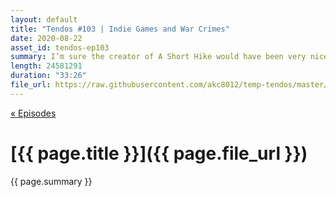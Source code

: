 ```yaml
---
layout: default
title: "Tendos #103 | Indie Games and War Crimes"
date: 2020-08-22
asset_id: tendos-ep103
summary: I’m sure the creator of A Short Hike would have been very nice to me if he had made the time to chat with me 1 year ago.
length: 24581291
duration: "33:26"
file_url: https://raw.githubusercontent.com/akc8012/temp-tendos/master/tendos-episode103.mp3
---
```

[« Episodes](/tendos/episodes)

# [{{ page.title }}]({{ page.file_url }})
{{ page.summary }}
